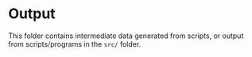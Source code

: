
# Output

This folder contains intermediate data generated from scripts,
or output from scripts/programs in the `src/` folder.
